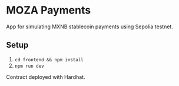# MOZA Payments

App for simulating MXNB stablecoin payments using Sepolia testnet.

## Setup

1. `cd frontend && npm install`
2. `npm run dev`

Contract deployed with Hardhat.


